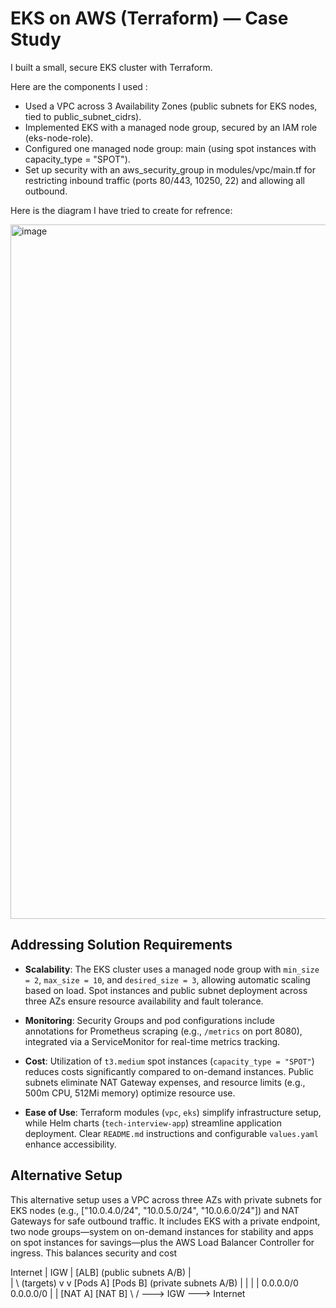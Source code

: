 # EKS on AWS (Terraform) — Case Study

I built a small, secure EKS cluster with Terraform.

Here are the components I used :
- Used a VPC across 3 Availability Zones (public subnets for EKS nodes, tied to public_subnet_cidrs).
- Implemented EKS with a managed node group, secured by an IAM role (eks-node-role).
- Configured one managed node group: main (using spot instances with capacity_type = "SPOT").
- Set up security with an aws_security_group in modules/vpc/main.tf for restricting inbound traffic (ports 80/443, 10250, 22) and allowing all outbound.

Here is the diagram I have tried to create for refrence: 

<img width="915" height="1111" alt="image" src="https://github.com/user-attachments/assets/8d89e129-357e-46a0-a720-bf555441b2c5" />



## Addressing Solution Requirements

- **Scalability**: The EKS cluster uses a managed node group with `min_size = 2`, `max_size = 10`, and `desired_size = 3`, allowing automatic scaling based on load. Spot instances and public subnet deployment across three AZs ensure resource availability and fault tolerance.

- **Monitoring**: Security Groups and pod configurations include annotations for Prometheus scraping (e.g., `/metrics` on port 8080), integrated via a ServiceMonitor for real-time metrics tracking.

- **Cost**: Utilization of `t3.medium` spot instances (`capacity_type = "SPOT"`) reduces costs significantly compared to on-demand instances. Public subnets eliminate NAT Gateway expenses, and resource limits (e.g., 500m CPU, 512Mi memory) optimize resource use.

- **Ease of Use**: Terraform modules (`vpc`, `eks`) simplify infrastructure setup, while Helm charts (`tech-interview-app`) streamline application deployment. Clear `README.md` instructions and configurable `values.yaml` enhance accessibility.

## Alternative Setup

This alternative setup uses a VPC across three AZs with private subnets for EKS nodes (e.g., ["10.0.4.0/24", "10.0.5.0/24", "10.0.6.0/24"]) and NAT Gateways for safe outbound traffic. It includes EKS with a private endpoint, two node groups—system on on-demand instances for stability and apps on spot instances for savings—plus the AWS Load Balancer Controller for ingress. This balances security and cost 

Internet
   |
  IGW
   |
 [ALB] (public subnets A/B)
   | \
   |  \  (targets)
   v   v
[Pods A]   [Pods B]  (private subnets A/B)
   |          |
   |          |
0.0.0.0/0  0.0.0.0/0
  |          |
[NAT A]    [NAT B]
   \        /
     ---> IGW ---> Internet
